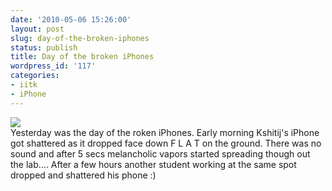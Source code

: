 ```yaml
---
date: '2010-05-06 15:26:00'
layout: post
slug: day-of-the-broken-iphones
status: publish
title: Day of the broken iPhones
wordpress_id: '117'
categories:
- iitk
- iPhone
---
```


[![](http://1.bp.blogspot.com/_BQ0a8k-GX20/S-KMdJrgIqI/AAAAAAAADVM/_SGRRaKt8nM/s400/IMG_3633.JPG)](http://1.bp.blogspot.com/_BQ0a8k-GX20/S-KMdJrgIqI/AAAAAAAADVM/_SGRRaKt8nM/s1600/IMG_3633.JPG)  
Yesterday was the day of the roken iPhones. Early morning Kshitij's iPhone got shattered as it dropped face down F L A T on the ground. There was no sound and after 5 secs melancholic vapors started spreading though out the lab.... After a few hours another student working at the same spot dropped and shattered his phone :)
